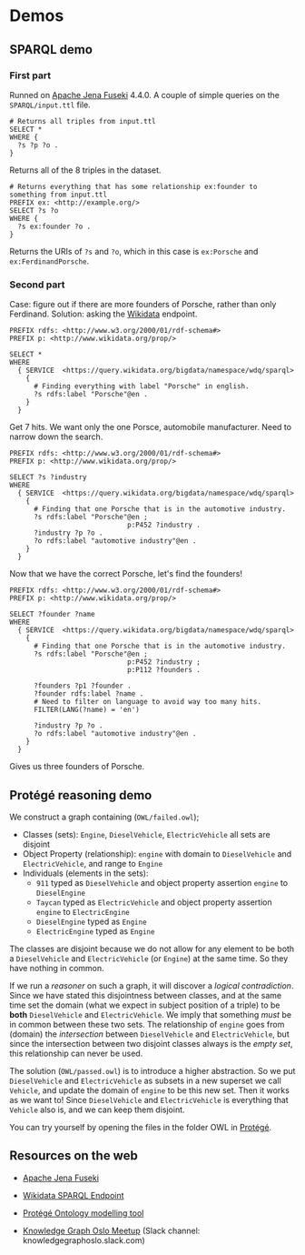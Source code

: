 # Demos
## SPARQL demo
### First part
Runned on [Apache Jena Fuseki](https://jena.apache.org/documentation/fuseki2/) 4.4.0. A couple of simple queries on the `SPARQL/input.ttl` file.

```sparql
# Returns all triples from input.ttl
SELECT *
WHERE {
  ?s ?p ?o .
}
```
Returns all of the 8 triples in the dataset.

```sparql
# Returns everything that has some relationship ex:founder to something from input.ttl
PREFIX ex: <http://example.org/>
SELECT ?s ?o
WHERE {
  ?s ex:founder ?o .
}
```
Returns the URIs of `?s` and `?o`, which in this case is `ex:Porsche` and `ex:FerdinandPorsche`.

### Second part
Case: figure out if there are more founders of Porsche, rather than only Ferdinand. 
Solution: asking the [Wikidata](https://www.wikidata.org/wiki/Wikidata:Main_Page) endpoint.

```sparql
PREFIX rdfs: <http://www.w3.org/2000/01/rdf-schema#>
PREFIX p: <http://www.wikidata.org/prop/>

SELECT *
WHERE
  { SERVICE  <https://query.wikidata.org/bigdata/namespace/wdq/sparql> 
    {
      # Finding everything with label "Porsche" in english.            
      ?s rdfs:label "Porsche"@en .
    }
  }
```
Get 7 hits. We want only the one Porsce, automobile manufacturer. Need to narrow down the search.

```sparql
PREFIX rdfs: <http://www.w3.org/2000/01/rdf-schema#>
PREFIX p: <http://www.wikidata.org/prop/>

SELECT ?s ?industry
WHERE
  { SERVICE  <https://query.wikidata.org/bigdata/namespace/wdq/sparql> 
    {
      # Finding that one Porsche that is in the automotive industry.          
      ?s rdfs:label "Porsche"@en ;
                             p:P452 ?industry .
      ?industry ?p ?o .
      ?o rdfs:label "automotive industry"@en .
    }
  }
```
Now that we have the correct Porsche, let's find the founders!

```sparql
PREFIX rdfs: <http://www.w3.org/2000/01/rdf-schema#>
PREFIX p: <http://www.wikidata.org/prop/>

SELECT ?founder ?name
WHERE
  { SERVICE  <https://query.wikidata.org/bigdata/namespace/wdq/sparql> 
    {
      # Finding that one Porsche that is in the automotive industry.          
      ?s rdfs:label "Porsche"@en ;
                             p:P452 ?industry ;
                             p:P112 ?founders .
    
      ?founders ?p1 ?founder .
      ?founder rdfs:label ?name .
      # Need to filter on language to avoid way too many hits.
      FILTER(LANG(?name) = 'en')
    
      ?industry ?p ?o .
      ?o rdfs:label "automotive industry"@en .
    }
  }
```
Gives us three founders of Porsche. 

## Protégé reasoning demo
We construct a graph containing (`OWL/failed.owl`); 
* Classes (sets): `Engine`, `DieselVehicle`, `ElectricVehicle` all sets are disjoint
* Object Property (relationship): `engine` with domain to `DieselVehicle` and `ElectricVehicle`, and range to `Engine`
* Individuals (elements in the sets):
  * `911` typed as `DieselVehicle` and object property assertion `engine` to `DieselEngine`
  * `Taycan` typed as `ElectricVehicle` and object property assertion `engine` to `ElectricEngine`
  * `DieselEngine` typed as `Engine`
  * `ElectricEngine` typed as `Engine`

The classes are disjoint because we do not allow for any element to be both a `DieselVehicle` and `ElectricVehicle` (or `Engine`) at the same time. So they have nothing in common. 

If we run a _reasoner_ on such a graph, it will discover a _logical contradiction_. Since we have stated this disjointness between classes, and at the same time set the domain (what we expect in subject position of a triple) to be **both** `DieselVehicle` and `ElectricVehicle`. We imply that something _must_ be in common between these two sets. The relationship of `engine` goes from (domain) the _intersection_ between `DieselVehicle` and `ElectricVehicle`, but since the intersection between two disjoint classes always is the _empty set_, this relationship can never be used. 

The solution (`OWL/passed.owl`) is to introduce a higher abstraction. So we put `DieselVehicle` and `ElectricVehicle` as subsets in a new superset we call `Vehicle`, and update the domain of `engine` to be this new set. Then it works as we want to! Since `DieselVehicle` and `ElectricVehicle` is everything that `Vehicle` also is, and we can keep them disjoint.

You can try yourself by opening the files in the folder OWL in [Protégé](https://protege.stanford.edu/).

## Resources on the web

* [Apache Jena Fuseki](https://jena.apache.org/documentation/fuseki2/)
* [Wikidata SPARQL Endpoint](https://query.wikidata.org/)
* [Protégé Ontology modelling tool](https://protege.stanford.edu/)

* [Knowledge Graph Oslo Meetup](https://www.meetup.com/knowledge-graph-oslo/) (Slack channel: knowledgegraphoslo.slack.com)
